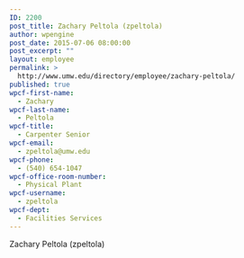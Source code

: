 ```yaml
---
ID: 2200
post_title: Zachary Peltola (zpeltola)
author: wpengine
post_date: 2015-07-06 08:00:00
post_excerpt: ""
layout: employee
permalink: >
  http://www.umw.edu/directory/employee/zachary-peltola/
published: true
wpcf-first-name:
  - Zachary
wpcf-last-name:
  - Peltola
wpcf-title:
  - Carpenter Senior
wpcf-email:
  - zpeltola@umw.edu
wpcf-phone:
  - (540) 654-1047
wpcf-office-room-number:
  - Physical Plant
wpcf-username:
  - zpeltola
wpcf-dept:
  - Facilities Services
---
```

Zachary Peltola (zpeltola)